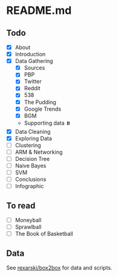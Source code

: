# README.md

## Todo

- [x] About
- [x] Introduction
- [x] Data Gathering
  - [x] Sources
  - [x] PBP
  - [x] Twitter
  - [x] Reddit
  - [x] 538
  - [x] The Pudding
  - [x] Google Trends
  - [x] BGM
  - Supporting data ⏸️
- [x] Data Cleaning
- [x] Exploring Data
- [ ] Clustering
- [ ] ARM & Networking
- [ ] Decision Tree
- [ ] Naive Bayes
- [ ] SVM
- [ ] Conclusions
- [ ] Infographic

## To read

- [ ] Moneyball
- [ ] Sprawlball
- [ ] The Book of Basketball

## Data

See [rexarski/box2box](https://github.com/rexarski/box2box) for data and scripts.
